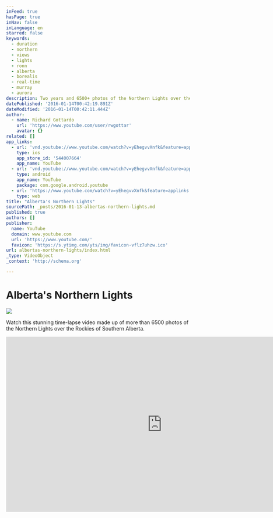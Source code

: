 ```yaml
---
inFeed: true
hasPage: true
inNav: false
inLanguage: en
starred: false
keywords:
  - duration
  - northern
  - views
  - lights
  - ronn
  - alberta
  - borealis
  - real-time
  - murray
  - aurora
description: Two years and 6500+ photos of the Northern Lights over the Rockies of Southern Alberta.
datePublished: '2016-01-14T00:42:19.891Z'
dateModified: '2016-01-14T00:42:11.444Z'
author:
  - name: Richard Gottardo
    url: 'https://www.youtube.com/user/rwgottar'
    avatar: {}
related: []
app_links:
  - url: 'vnd.youtube://www.youtube.com/watch?v=yEhegvvXnfk&feature=applinks'
    type: ios
    app_store_id: '544007664'
    app_name: YouTube
  - url: 'vnd.youtube://www.youtube.com/watch?v=yEhegvvXnfk&feature=applinks'
    type: android
    app_name: YouTube
    package: com.google.android.youtube
  - url: 'https://www.youtube.com/watch?v=yEhegvvXnfk&feature=applinks'
    type: web
title: "Alberta's Northern Lights"
sourcePath: _posts/2016-01-13-albertas-northern-lights.md
published: true
authors: []
publisher:
  name: YouTube
  domain: www.youtube.com
  url: 'https://www.youtube.com/'
  favicon: 'https://s.ytimg.com/yts/img/favicon-vflz7uhzw.ico'
url: albertas-northern-lights/index.html
_type: VideoObject
_context: 'http://schema.org'

---
```

# Alberta's Northern Lights
![](https://the-grid-user-content.s3-us-west-2.amazonaws.com/4151e137-74e6-4419-9e5c-11f522a62a86.png)

Watch this stunning time-lapse video made up of more than 6500 photos of the Northern Lights over the Rockies of Southern Alberta.

<iframe src="https://cdn.embedly.com/widgets/media.html?src=https%3A%2F%2Fwww.youtube.com%2Fembed%2FyEhegvvXnfk%3Ffeature%3Doembed&amp;url=https%3A%2F%2Fwww.youtube.com%2Fwatch%3Fv%3DyEhegvvXnfk&amp;image=https%3A%2F%2Fi.ytimg.com%2Fvi%2FyEhegvvXnfk%2Fhqdefault.jpg&amp;key=b7d04c9b404c499eba89ee7072e1c4f7&amp;type=text%2Fhtml&amp;schema=youtube" width="854" height="480" scrolling="no" frameborder="0" allowfullscreen="allowfullscreen" style=""></iframe>